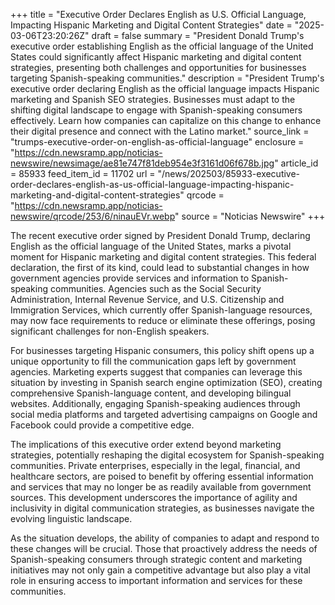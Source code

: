 +++
title = "Executive Order Declares English as U.S. Official Language, Impacting Hispanic Marketing and Digital Content Strategies"
date = "2025-03-06T23:20:26Z"
draft = false
summary = "President Donald Trump's executive order establishing English as the official language of the United States could significantly affect Hispanic marketing and digital content strategies, presenting both challenges and opportunities for businesses targeting Spanish-speaking communities."
description = "President Trump's executive order declaring English as the official language impacts Hispanic marketing and Spanish SEO strategies. Businesses must adapt to the shifting digital landscape to engage with Spanish-speaking consumers effectively. Learn how companies can capitalize on this change to enhance their digital presence and connect with the Latino market."
source_link = "trumps-executive-order-on-english-as-official-language"
enclosure = "https://cdn.newsramp.app/noticias-newswire/newsimage/ae81e747f81deb954e3f3161d06f678b.jpg"
article_id = 85933
feed_item_id = 11702
url = "/news/202503/85933-executive-order-declares-english-as-us-official-language-impacting-hispanic-marketing-and-digital-content-strategies"
qrcode = "https://cdn.newsramp.app/noticias-newswire/qrcode/253/6/ninauEVr.webp"
source = "Noticias Newswire"
+++

<p>The recent executive order signed by President Donald Trump, declaring English as the official language of the United States, marks a pivotal moment for Hispanic marketing and digital content strategies. This federal declaration, the first of its kind, could lead to substantial changes in how government agencies provide services and information to Spanish-speaking communities. Agencies such as the Social Security Administration, Internal Revenue Service, and U.S. Citizenship and Immigration Services, which currently offer Spanish-language resources, may now face requirements to reduce or eliminate these offerings, posing significant challenges for non-English speakers.</p><p>For businesses targeting Hispanic consumers, this policy shift opens up a unique opportunity to fill the communication gaps left by government agencies. Marketing experts suggest that companies can leverage this situation by investing in Spanish search engine optimization (SEO), creating comprehensive Spanish-language content, and developing bilingual websites. Additionally, engaging Spanish-speaking audiences through social media platforms and targeted advertising campaigns on Google and Facebook could provide a competitive edge.</p><p>The implications of this executive order extend beyond marketing strategies, potentially reshaping the digital ecosystem for Spanish-speaking communities. Private enterprises, especially in the legal, financial, and healthcare sectors, are poised to benefit by offering essential information and services that may no longer be as readily available from government sources. This development underscores the importance of agility and inclusivity in digital communication strategies, as businesses navigate the evolving linguistic landscape.</p><p>As the situation develops, the ability of companies to adapt and respond to these changes will be crucial. Those that proactively address the needs of Spanish-speaking consumers through strategic content and marketing initiatives may not only gain a competitive advantage but also play a vital role in ensuring access to important information and services for these communities.</p>
